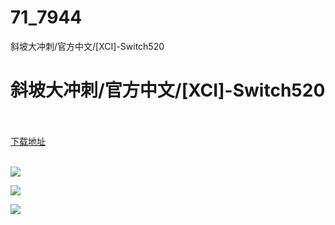 # 71_7944
斜坡大冲刺/官方中文/[XCI]-Switch520
# 斜坡大冲刺/官方中文/[XCI]-Switch520
 <br/></br>
[下载地址](https://www.switch520.cc/article/7944 "下载地址")
<br/></br>

<p><img src="https://www.switch520.cc/muke_img/upload_art_editor_20201217-1_519a1c8547917b7f40e1e2f5ea6097bf.jpg"></p>
<p><img src="https://www.switch520.cc/muke_img/upload_art_editor_20201217-1_550b0f8746cbd4f8819b2eb6383720e0.jpg"></p>
<p><img src="https://www.switch520.cc/muke_img/upload_art_editor_20201217-1_2d68d07e1d450dec22c1afb8d2e5d64e.jpg"></p>
<p><strong><span style="color:#D9D9D9">&nbsp;</span></strong></p>
<p><strong><span style="color:#D9D9D9">&nbsp;</span></strong></p>
